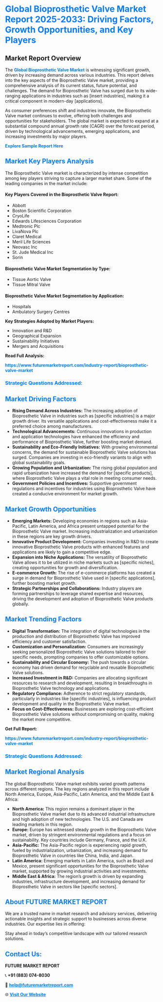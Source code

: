 <h1 style="color: #007BFF;">Global Bioprosthetic Valve Market Report 2025-2033: Driving Factors, Growth Opportunities, and Key Players</h1>

<section id="overview">
<h2>Market Report Overview</h2>
<p>The <a href="https://www.futuremarketreport.com/industry-report/bioprosthetic-valve-market" style="color: #007BFF; text-decoration: none;"><strong>Global Bioprosthetic Valve Market</strong></a> is witnessing significant growth, driven by increasing demand across various industries. This report delves into the key aspects of the Bioprosthetic Valve market, providing a comprehensive analysis of its current status, future potential, and challenges. The demand for Bioprosthetic Valve has surged due to its wide-ranging applications in industries such as [insert industries], making it a critical component in modern-day [applications].</p>
<p>As consumer preferences shift and industries innovate, the Bioprosthetic Valve market continues to evolve, offering both challenges and opportunities for stakeholders. The global market is expected to expand at a substantial compound annual growth rate (CAGR) over the forecast period, driven by technological advancements, emerging applications, and increasing investments by major players.</p>
</section>

<section id="overview">
<p><a href="https://www.futuremarketreport.com/request-sample/reportId=96934" style="color: #007BFF; text-decoration: none;"><strong>Explore Sample Report Here</strong></a></p>
</section>

<section id="key-players">
<h2 style="color: #007BFF;">Market Key Players Analysis</h2>
<p>The Bioprosthetic Valve market is characterized by intense competition among key players striving to capture a larger market share. Some of the leading companies in the market include:</p>
<h4>Key Players Covered in the Bioprosthetic Valve Report:</h4>
<ul><li>Abbott</li><li>Boston Scientific Corporation</li><li>CryoLife</li><li>Edwards Lifesciences Corporation</li><li>Medtronic Plc</li><li>LivaNova Plc</li><li>Claret Medical</li><li>Meril Life Sciences</li><li>Neovasc Inc</li><li>St. Jude Medical Inc</li><li>Sorin</li></ul>
<h4>Bioprosthetic Valve Market Segmentation by Type:</h4>
<ul><li>Tissue Aortic Valve</li><li>Tissue Mitral Valve</li></ul>

<h4>Bioprosthetic Valve Market Segmentation by Application:</h4>
<ul><li>Hospitals</li><li>Ambulatory Surgery Centres</li></ul>
<p><strong>Key Strategies Adopted by Market Players:</strong></p>
<ul>
<li>Innovation and R&D</li>
<li>Geographical Expansion</li>
<li>Sustainability Initiatives</li>
<li>Mergers and Acquisitions</li>
</ul>
</section>

<section>
<p><strong>Read Full Analysis: </strong></p><a href="https://www.futuremarketreport.com/industry-report/bioprosthetic-valve-market" style="color: #007BFF; text-decoration: none;"><strong>https://www.futuremarketreport.com/industry-report/bioprosthetic-valve-market</strong></a>
<h3 style="color: #007BFF;">Strategic Questions Addressed:</h3>
</section>

<section id="driving-factors">
<h2 style="color: #007BFF;">Market Driving Factors</h2>
<ul>
<li><strong>Rising Demand Across Industries:</strong> The increasing adoption of Bioprosthetic Valve in industries such as [specific industries] is a major growth driver. Its versatile applications and cost-effectiveness make it a preferred choice among manufacturers.</li>
<li><strong>Technological Advancements:</strong> Continuous innovations in production and application technologies have enhanced the efficiency and performance of Bioprosthetic Valve, further boosting market demand.</li>
<li><strong>Sustainability and Eco-Friendly Initiatives:</strong> With growing environmental concerns, the demand for sustainable Bioprosthetic Valve solutions has surged. Companies are investing in eco-friendly variants to align with global sustainability goals.</li>
<li><strong>Growing Population and Urbanization:</strong> The rising global population and rapid urbanization have increased the demand for [specific products], where Bioprosthetic Valve plays a vital role in meeting consumer needs.</li>
<li><strong>Government Policies and Incentives:</strong> Supportive government regulations and incentives for industries using Bioprosthetic Valve have created a conducive environment for market growth.</li>
</ul>
</section>

<section id="growth-opportunities">
<h2 style="color: #007BFF;">Market Growth Opportunities</h2>
<ul>
<li><strong>Emerging Markets:</strong> Developing economies in regions such as Asia-Pacific, Latin America, and Africa present untapped potential for the Bioprosthetic Valve market. Increasing industrialization and urbanization in these regions are key growth drivers.</li>
<li><strong>Innovative Product Development:</strong> Companies investing in R&D to create innovative Bioprosthetic Valve products with enhanced features and applications are likely to gain a competitive edge.</li>
<li><strong>Expansion into Niche Applications:</strong> The versatility of Bioprosthetic Valve allows it to be utilized in niche markets such as [specific niches], creating opportunities for growth and diversification.</li>
<li><strong>E-commerce Growth:</strong> The rise of e-commerce platforms has created a surge in demand for Bioprosthetic Valve used in [specific applications], further boosting market growth.</li>
<li><strong>Strategic Partnerships and Collaborations:</strong> Industry players are forming partnerships to leverage shared expertise and resources, driving the development and adoption of Bioprosthetic Valve products globally.</li>
</ul>
</section>

<section id="trending-factors">
<h2 style="color: #007BFF;">Market Trending Factors</h2>
<ul>
<li><strong>Digital Transformation:</strong> The integration of digital technologies in the production and distribution of Bioprosthetic Valve has improved efficiency and customer satisfaction.</li>
<li><strong>Customization and Personalization:</strong> Consumers are increasingly seeking personalized Bioprosthetic Valve solutions tailored to their specific needs, prompting companies to offer customizable options.</li>
<li><strong>Sustainability and Circular Economy:</strong> The push towards a circular economy has driven demand for recyclable and reusable Bioprosthetic Valve solutions.</li>
<li><strong>Increased Investment in R&D:</strong> Companies are allocating significant resources to research and development, resulting in breakthroughs in Bioprosthetic Valve technology and applications.</li>
<li><strong>Regulatory Compliance:</strong> Adherence to strict regulatory standards, particularly in industries like [specific industries], is influencing product development and quality in the Bioprosthetic Valve market.</li>
<li><strong>Focus on Cost-Effectiveness:</strong> Businesses are exploring cost-efficient Bioprosthetic Valve solutions without compromising on quality, making the market more competitive.</li>
</ul>
</section>

<section>
<p><strong>Get Full Report: </strong></p><a href="https://www.futuremarketreport.com/industry-report/bioprosthetic-valve-market" style="color: #007BFF; text-decoration: none;"><strong>https://www.futuremarketreport.com/industry-report/bioprosthetic-valve-market</strong></a>
<h3 style="color: #007BFF;">Strategic Questions Addressed:</h3>
</section>


<section id="regional-analysis">
<h2 style="color: #007BFF;">Market Regional Analysis</h2>
<p>The global Bioprosthetic Valve market exhibits varied growth patterns across different regions. The key regions analyzed in this report include North America, Europe, Asia-Pacific, Latin America, and the Middle East & Africa:</p>
<ul>
<li><strong>North America:</strong> This region remains a dominant player in the Bioprosthetic Valve market due to its advanced industrial infrastructure and high adoption of new technologies. The U.S. and Canada are leading markets in this region.</li>
<li><strong>Europe:</strong> Europe has witnessed steady growth in the Bioprosthetic Valve market, driven by stringent environmental regulations and a focus on sustainability. Key countries include Germany, France, and the U.K.</li>
<li><strong>Asia-Pacific:</strong> The Asia-Pacific region is experiencing rapid growth, fueled by industrialization, urbanization, and increasing demand for Bioprosthetic Valve in countries like China, India, and Japan.</li>
<li><strong>Latin America:</strong> Emerging markets in Latin America, such as Brazil and Mexico, present significant opportunities for the Bioprosthetic Valve market, supported by growing industrial activities and investments.</li>
<li><strong>Middle East & Africa:</strong> The region’s growth is driven by expanding industries, infrastructure development, and increasing demand for Bioprosthetic Valve in sectors like [specific sectors].</li>
</ul>
</section>

<footer>
<h2 style="color: #007BFF;">About FUTURE MARKET REPORT</h2>
<p>We are a trusted name in market research and advisory services, delivering actionable insights and strategic support to businesses across diverse industries. Our expertise lies in offering:</p>

<p>Stay ahead in today’s competitive landscape with our tailored research solutions.</p>

<h2 style="color: #007BFF;">Contact Us:</h2>
<p><strong>FUTURE MARKET REPORT</strong></p>
<p>📞 <strong>+91 (883) 074-8030</strong></p>
<p>📧 <strong><a href="mailto:help@futuremarketreport.com" style="color: #007BFF;">help@futuremarketreport.com</a></strong></p>
<p>🌐 <strong><a href="https://www.futuremarketreport.com/" style="color: #007BFF;">Visit Our Website</a></strong></p>
</footer>